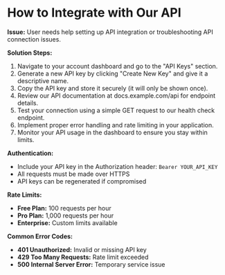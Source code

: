 # How to Integrate with Our API

**Issue:** User needs help setting up API integration or troubleshooting API connection issues.

**Solution Steps:**

1. Navigate to your account dashboard and go to the "API Keys" section.
2. Generate a new API key by clicking "Create New Key" and give it a descriptive name.
3. Copy the API key and store it securely (it will only be shown once).
4. Review our API documentation at docs.example.com/api for endpoint details.
5. Test your connection using a simple GET request to our health check endpoint.
6. Implement proper error handling and rate limiting in your application.
7. Monitor your API usage in the dashboard to ensure you stay within limits.

**Authentication:**
* Include your API key in the Authorization header: `Bearer YOUR_API_KEY`
* All requests must be made over HTTPS
* API keys can be regenerated if compromised

**Rate Limits:**
* **Free Plan:** 100 requests per hour
* **Pro Plan:** 1,000 requests per hour
* **Enterprise:** Custom limits available

**Common Error Codes:**
* **401 Unauthorized:** Invalid or missing API key
* **429 Too Many Requests:** Rate limit exceeded
* **500 Internal Server Error:** Temporary service issue 